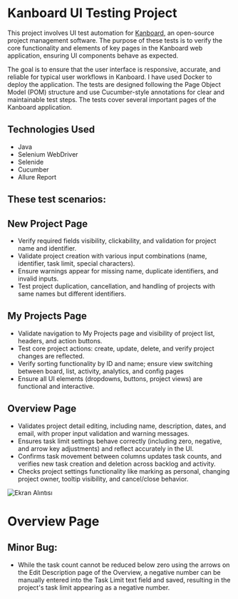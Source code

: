 # Kanboard UI Testing Project
This project involves UI test automation for [Kanboard](https://kanboard.org/), an open-source project management software. The purpose of these tests is to verify the core functionality and elements of key pages in the Kanboard web application, ensuring UI components behave as expected.

The goal is to ensure that the user interface is responsive, accurate, and reliable for typical user workflows in Kanboard. I have used Docker to deploy the application. The tests are designed following the Page Object Model (POM) structure and use Cucumber-style annotations for clear and maintainable test steps. The tests cover several important pages of the Kanboard application.

Technologies Used
-
- Java
- Selenium WebDriver
- Selenide
- Cucumber
- Allure Report

These test scenarios:
-
New Project Page
-
- Verify required fields visibility, clickability, and validation for project name and identifier.
- Validate project creation with various input combinations (name, identifier, task limit, special characters).
- Ensure warnings appear for missing name, duplicate identifiers, and invalid inputs.
- Test project duplication, cancellation, and handling of projects with same names but different identifiers.

My Projects Page
-
- Validate navigation to My Projects page and visibility of project list, headers, and action buttons.
- Test core project actions: create, update, delete, and verify project changes are reflected.
- Verify sorting functionality by ID and name; ensure view switching between board, list, activity, analytics, and config pages
- Ensure all UI elements (dropdowns, buttons, project views) are functional and interactive.

Overview Page
-
- Validates project detail editing, including name, description, dates, and email, with proper input validation and warning messages.
- Ensures task limit settings behave correctly (including zero, negative, and arrow key adjustments) and reflect accurately in the UI.
- Confirms task movement between columns updates task counts, and verifies new task creation and deletion across backlog and activity.
- Checks project settings functionality like marking as personal, changing project owner, tooltip visibility, and cancel/close behavior.

![Ekran Alıntısı](https://github.com/user-attachments/assets/54b16ba8-07a3-4637-86cd-cb402662f895)

# Overview Page
 Minor Bug: 
 -
 - While the task count cannot be reduced below zero using the arrows on the Edit Description page of the Overview, a negative number can be manually entered into the Task Limit text field and saved, resulting in the project's task limit appearing as a negative number.
